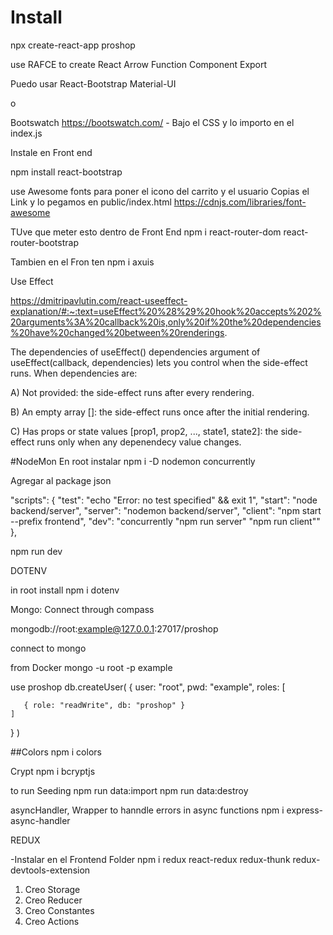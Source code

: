 # Install
npx create-react-app proshop

use RAFCE to create React Arrow Function Component Export

Puedo usar React-Bootstrap
Material-UI

o

Bootswatch
https://bootswatch.com/ - Bajo el CSS y lo importo en el index.js

Instale en Front end

npm install react-bootstrap


use Awesome fonts para poner el icono del carrito y el usuario
Copias el Link y lo pegamos en public/index.html
https://cdnjs.com/libraries/font-awesome


TUve que meter esto dentro de Front End
 npm i react-router-dom react-router-bootstrap

 Tambien en el Fron ten npm i axuis

 

Use Effect

https://dmitripavlutin.com/react-useeffect-explanation/#:~:text=useEffect%20%28%29%20hook%20accepts%202%20arguments%3A%20callback%20is,only%20if%20the%20dependencies%20have%20changed%20between%20renderings.


The dependencies of useEffect()
dependencies argument of useEffect(callback, dependencies) lets you control when the side-effect runs. When dependencies are:

A) Not provided: the side-effect runs after every rendering.

B) An empty array []: the side-effect runs once after the initial rendering.

C) Has props or state values [prop1, prop2, ..., state1, state2]: the side-effect runs only when any depenendecy value changes.



#NodeMon
En root instalar
npm i -D nodemon concurrently

Agregar al package json

  "scripts": {
    "test": "echo \"Error: no test specified\" && exit 1",
    "start": "node backend/server",
    "server": "nodemon backend/server",
    "client": "npm start --prefix frontend",
    "dev": "concurrently \"npm run server\" \"npm run client\"" 
  },

npm run dev

DOTENV

in root install
npm i dotenv



Mongo: Connect through compass

mongodb://root:example@127.0.0.1:27017/proshop


connect to mongo 

from Docker
mongo -u root -p example


use proshop
db.createUser(
  {
    user: "root",
    pwd: "example",
    roles: [
       
       { role: "readWrite", db: "proshop" }
    ]
  }
)

##Colors
npm i colors

Crypt
npm i bcryptjs


to run Seeding 
npm run data:import
npm run data:destroy



asyncHandler, Wrapper to hanndle errors in async functions
npm i express-async-handler


REDUX

-Instalar en el Frontend Folder
npm i redux react-redux redux-thunk redux-devtools-extension 


1. Creo Storage
2. Creo Reducer
3. Creo Constantes
4. Creo Actions
  